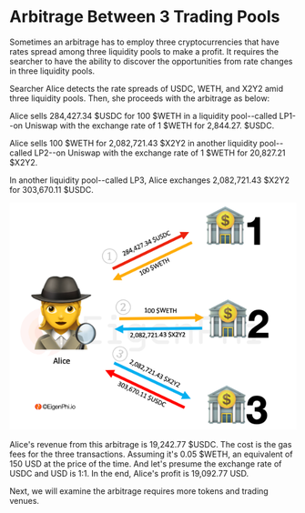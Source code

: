 # Arbitrage Between 3 Trading Pools

Sometimes an arbitrage has to employ three cryptocurrencies that have rates spread among three liquidity pools to make a profit. It requires the searcher to have the ability to discover the opportunities from rate changes in three liquidity pools.  

Searcher Alice detects the rate spreads of USDC, WETH, and X2Y2 amid three liquidity pools. Then, she proceeds with the arbitrage as below: 

Alice sells 284,427.34 $USDC for 100 $WETH in a liquidity pool--called LP1--on Uniswap with the exchange rate of 1 $WETH for 2,844.27. $USDC.

Alice sells 100 $WETH for 2,082,721.43 $X2Y2 in another liquidity pool--called LP2--on Uniswap with the exchange rate of 1 $WETH for 20,827.21 $X2Y2. 

In another liquidity pool--called LP3, Alice exchanges 2,082,721.43 $X2Y2 for 303,670.11 $USDC.

![alt text](./img/image.png)

Alice's revenue from this arbitrage is 19,242.77 $USDC. The cost is the gas fees for the three transactions. Assuming it's 0.05 $WETH, an equivalent of 150 USD at the price of the time. And let's presume the exchange rate of USDC and USD is 1:1. In the end, Alice's profit is 19,092.77 USD.

Next, we will examine the arbitrage requires more tokens and trading venues.